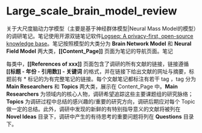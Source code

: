 # Large_scale_brain_model_review

关于大尺度脑动力学模型（主要是基于神经群体模型|Neural Mass Model的模型）的调研笔记。笔记使用开源双链笔记软件[Logseq: A privacy-first, open-source knowledge base](https://logseq.com/)。笔记按照模型的大类分为 **Brain Network Model** 和 **Neural Field Model** 两大类，**[[Content_Page]]** 页面为笔记的导航页面。笔记

每类中，**[[References of xxx]]** 页面包含了调研的所有文献的链接，链接遵循 **[[标题 - 年份 - 引用数]]  - 关键词** 的格式，并在链接下给出文献的网址与摘要，标题前有 * 标记的为有完整笔记的链接。每个文献笔记都标注有若干 tag  ，tag 分为 **Main Researchers** 和 **Topics** 两大类，展示在 Content_Page 中。**Main Researchers** 为领域内的核心人物，调研希望追踪这些主要课题组的研究脉络；**Topics** 为调研过程中总结的感兴趣的/重要的研究方向，调研后期应对每个 Topic 做一定的总结。此外，调研中发现的新鲜的有特别指导意义的文献将被列在 **Novel Ideas** 目录下，调研中产生的有待思考的重要问题将列在 **Questions** 目录下。



​	


